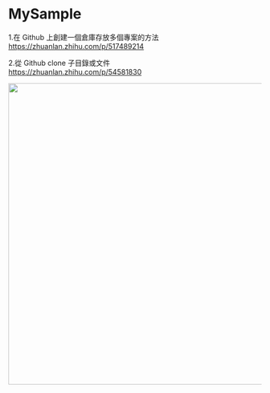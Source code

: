# MySample

1.在 Github 上創建一個倉庫存放多個專案的方法<br/>
https://zhuanlan.zhihu.com/p/517489214

2.從 Github clone 子目錄或文件<br/>
https://zhuanlan.zhihu.com/p/54581830

<img src="https://user-images.githubusercontent.com/104376299/211455593-0d9823cd-e9a8-4dd4-83b4-c840283196c2.png" width="600px" />
